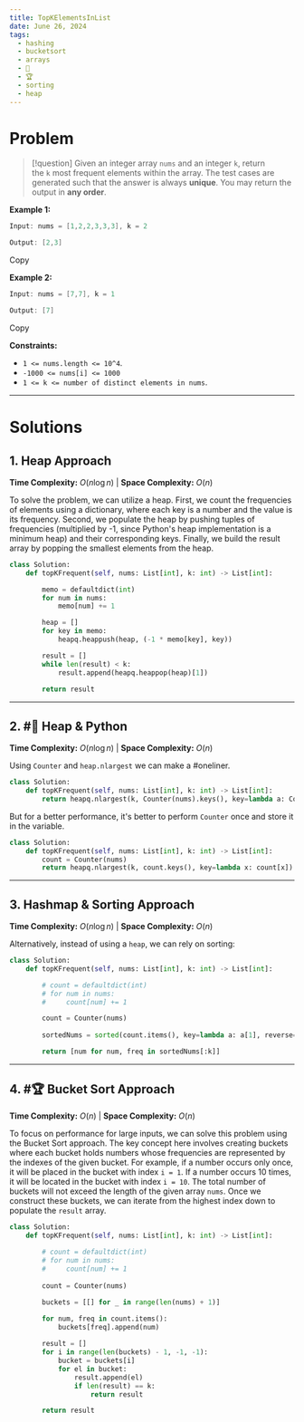 ```yaml
---
title: TopKElementsInList
date: June 26, 2024
tags:
  - hashing
  - bucketsort
  - arrays
  - 🍔
  - 🏆
  - sorting
  - heap
---
```

# Problem

>[!question]
>Given an integer array `nums` and an integer `k`, return the `k` most frequent elements within the array. The test cases are generated such that the answer is always **unique**. You may return the output in **any order**.

**Example 1:**

```java
Input: nums = [1,2,2,3,3,3], k = 2

Output: [2,3]
```

Copy

**Example 2:**

```java
Input: nums = [7,7], k = 1

Output: [7]
```

Copy

**Constraints:**

- `1 <= nums.length <= 10^4`.
- `-1000 <= nums[i] <= 1000`
- `1 <= k <= number of distinct elements in nums`.

---

# Solutions

## 1. Heap Approach

**Time Complexity:** $O(n \log n)$  |  **Space Complexity:** $O(n)$

To solve the problem, we can utilize a heap. First, we count the frequencies of elements using a dictionary, where each key is a number and the value is its frequency. Second, we populate the heap by pushing tuples of frequencies (multiplied by -1, since Python's heap implementation is a minimum heap) and their corresponding keys. Finally, we build the result array by popping the smallest elements from the heap.

```python
class Solution:
    def topKFrequent(self, nums: List[int], k: int) -> List[int]:

        memo = defaultdict(int)
        for num in nums:
            memo[num] += 1

        heap = []
        for key in memo:
            heapq.heappush(heap, (-1 * memo[key], key))

        result = []
        while len(result) < k:
            result.append(heapq.heappop(heap)[1])
        
        return result
```
---
## 2. #🍔  Heap & Python

**Time Complexity:** $O(n \log n)$  |  **Space Complexity:** $O(n)$

Using `Counter` and `heap.nlargest` we can make a #oneliner. 

```python
class Solution:
    def topKFrequent(self, nums: List[int], k: int) -> List[int]:
	    return heapq.nlargest(k, Counter(nums).keys(), key=lambda a: Counter(nums)[a])
```

But for a better performance, it's better to perform `Counter` once and store it in the variable. 

```python
class Solution:
    def topKFrequent(self, nums: List[int], k: int) -> List[int]:
        count = Counter(nums)
        return heapq.nlargest(k, count.keys(), key=lambda x: count[x])
```

---
## 3.  Hashmap & Sorting Approach

**Time Complexity:** $O(n \log n)$  |  **Space Complexity:** $O(n)$

Alternatively, instead of using a `heap`,  we can rely on sorting:

```python
class Solution:
    def topKFrequent(self, nums: List[int], k: int) -> List[int]:

        # count = defaultdict(int)
        # for num in nums:
        #     count[num] += 1

        count = Counter(nums)
        
        sortedNums = sorted(count.items(), key=lambda a: a[1], reverse=True)

        return [num for num, freq in sortedNums[:k]]
```

---
## 4. #🏆  Bucket Sort Approach

**Time Complexity:** $O(n)$  |  **Space Complexity:** $O(n)$

To focus on performance for large inputs, we can solve this problem using the Bucket Sort approach. The key concept here involves creating buckets where each bucket holds numbers whose frequencies are represented by the indexes of the given bucket. For example, if a number occurs only once, it will be placed in the bucket with index `i = 1`. If a number occurs 10 times, it will be located in the bucket with index `i = 10`. The total number of buckets will not exceed the length of the given array `nums`. Once we construct these buckets, we can iterate from the highest index down to populate the `result` array.

```python
class Solution:
    def topKFrequent(self, nums: List[int], k: int) -> List[int]:
    
        # count = defaultdict(int)
        # for num in nums:
        #     count[num] += 1
    
        count = Counter(nums)

        buckets = [[] for _ in range(len(nums) + 1)]

        for num, freq in count.items():
            buckets[freq].append(num)
        
        result = []
        for i in range(len(buckets) - 1, -1, -1):
            bucket = buckets[i]
            for el in bucket:
                result.append(el)
                if len(result) == k:
                    return result

        return result
```
